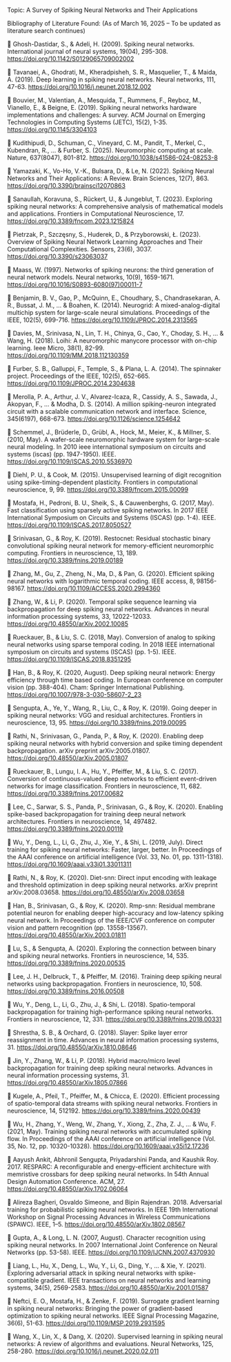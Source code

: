 Topic: A Survey of Spiking Neural Networks and Their Applications

Bibliography of Literature Found: (As of March 16, 2025 – To be updated as literature search continues)

🔵	Ghosh-Dastidar, S., & Adeli, H. (2009). Spiking neural networks. International journal of neural systems, 19(04), 295-308. https://doi.org/10.1142/S0129065709002002

🔵	Tavanaei, A., Ghodrati, M., Kheradpisheh, S. R., Masquelier, T., & Maida, A. (2019). Deep learning in spiking neural networks. Neural networks, 111, 47-63. https://doi.org/10.1016/j.neunet.2018.12.002

🔵	Bouvier, M., Valentian, A., Mesquida, T., Rummens, F., Reyboz, M., Vianello, E., & Beigne, E. (2019). Spiking neural networks hardware implementations and challenges: A survey. ACM Journal on Emerging Technologies in Computing Systems (JETC), 15(2), 1-35. https://doi.org/10.1145/3304103

🔵	Kudithipudi, D., Schuman, C., Vineyard, C. M., Pandit, T., Merkel, C., Kubendran, R., ... & Furber, S. (2025). Neuromorphic computing at scale. Nature, 637(8047), 801-812. https://doi.org/10.1038/s41586-024-08253-8

🔵	Yamazaki, K., Vo-Ho, V.-K., Bulsara, D., & Le, N. (2022). Spiking Neural Networks and Their Applications: A Review. Brain Sciences, 12(7), 863. https://doi.org/10.3390/brainsci12070863

🔵	Sanaullah, Koravuna, S., Rückert, U., & Jungeblut, T. (2023). Exploring spiking neural networks: A comprehensive analysis of mathematical models and applications. Frontiers in Computational Neuroscience, 17. https://doi.org/10.3389/fncom.2023.1215824

🔵	Pietrzak, P., Szczęsny, S., Huderek, D., & Przyborowski, Ł. (2023). Overview of Spiking Neural Network Learning Approaches and Their Computational Complexities. Sensors, 23(6), 3037. https://doi.org/10.3390/s23063037

🔵	Maass, W. (1997). Networks of spiking neurons: the third generation of neural network models. Neural networks, 10(9), 1659-1671. https://doi.org/10.1016/S0893-6080(97)00011-7

🔵	Benjamin, B. V., Gao, P., McQuinn, E., Choudhary, S., Chandrasekaran, A. R., Bussat, J. M., ... & Boahen, K. (2014). Neurogrid: A mixed-analog-digital multichip system for large-scale neural simulations. Proceedings of the IEEE, 102(5), 699-716. https://doi.org/10.1109/JPROC.2014.2313565

🔵	Davies, M., Srinivasa, N., Lin, T. H., Chinya, G., Cao, Y., Choday, S. H., ... & Wang, H. (2018). Loihi: A neuromorphic manycore processor with on-chip learning. Ieee Micro, 38(1), 82-99. https://doi.org/10.1109/MM.2018.112130359

🔵	Furber, S. B., Galluppi, F., Temple, S., & Plana, L. A. (2014). The spinnaker project. Proceedings of the IEEE, 102(5), 652-665. https://doi.org/10.1109/JPROC.2014.2304638

🔵	Merolla, P. A., Arthur, J. V., Alvarez-Icaza, R., Cassidy, A. S., Sawada, J., Akopyan, F., ... & Modha, D. S. (2014). A million spiking-neuron integrated circuit with a scalable communication network and interface. Science, 345(6197), 668-673. https://doi.org/10.1126/science.1254642

🔵	Schemmel, J., Brüderle, D., Grübl, A., Hock, M., Meier, K., & Millner, S. (2010, May). A wafer-scale neuromorphic hardware system for large-scale neural modeling. In 2010 ieee international symposium on circuits and systems (iscas) (pp. 1947-1950). IEEE. https://doi.org/10.1109/ISCAS.2010.5536970

🔵	Diehl, P. U., & Cook, M. (2015). Unsupervised learning of digit recognition using spike-timing-dependent plasticity. Frontiers in computational neuroscience, 9, 99. https://doi.org/10.3389/fncom.2015.00099

🔵	Mostafa, H., Pedroni, B. U., Sheik, S., & Cauwenberghs, G. (2017, May). Fast classification using sparsely active spiking networks. In 2017 IEEE International Symposium on Circuits and Systems (ISCAS) (pp. 1-4). IEEE. https://doi.org/10.1109/ISCAS.2017.8050527

🔵	Srinivasan, G., & Roy, K. (2019). Restocnet: Residual stochastic binary convolutional spiking neural network for memory-efficient neuromorphic computing. Frontiers in neuroscience, 13, 189. https://doi.org/10.3389/fnins.2019.00189

🔵	Zhang, M., Gu, Z., Zheng, N., Ma, D., & Pan, G. (2020). Efficient spiking neural networks with logarithmic temporal coding. IEEE access, 8, 98156-98167. https://doi.org/10.1109/ACCESS.2020.2994360

🔵	Zhang, W., & Li, P. (2020). Temporal spike sequence learning via backpropagation for deep spiking neural networks. Advances in neural information processing systems, 33, 12022-12033. https://doi.org/10.48550/arXiv.2002.10085

🔵	Rueckauer, B., & Liu, S. C. (2018, May). Conversion of analog to spiking neural networks using sparse temporal coding. In 2018 IEEE international symposium on circuits and systems (ISCAS) (pp. 1-5). IEEE. https://doi.org/10.1109/ISCAS.2018.8351295

🔵	Han, B., & Roy, K. (2020, August). Deep spiking neural network: Energy efficiency through time based coding. In European conference on computer vision (pp. 388-404). Cham: Springer International Publishing. https://doi.org/10.1007/978-3-030-58607-2_23

🔵	Sengupta, A., Ye, Y., Wang, R., Liu, C., & Roy, K. (2019). Going deeper in spiking neural networks: VGG and residual architectures. Frontiers in neuroscience, 13, 95. https://doi.org/10.3389/fnins.2019.00095

🔵	Rathi, N., Srinivasan, G., Panda, P., & Roy, K. (2020). Enabling deep spiking neural networks with hybrid conversion and spike timing dependent backpropagation. arXiv preprint arXiv:2005.01807. https://doi.org/10.48550/arXiv.2005.01807

🔵	Rueckauer, B., Lungu, I. A., Hu, Y., Pfeiffer, M., & Liu, S. C. (2017). Conversion of continuous-valued deep networks to efficient event-driven networks for image classification. Frontiers in neuroscience, 11, 682. https://doi.org/10.3389/fnins.2017.00682

🔵	Lee, C., Sarwar, S. S., Panda, P., Srinivasan, G., & Roy, K. (2020). Enabling spike-based backpropagation for training deep neural network architectures. Frontiers in neuroscience, 14, 497482. https://doi.org/10.3389/fnins.2020.00119

🔵	Wu, Y., Deng, L., Li, G., Zhu, J., Xie, Y., & Shi, L. (2019, July). Direct training for spiking neural networks: Faster, larger, better. In Proceedings of the AAAI conference on artificial intelligence (Vol. 33, No. 01, pp. 1311-1318). https://doi.org/10.1609/aaai.v33i01.33011311

🔵	Rathi, N., & Roy, K. (2020). Diet-snn: Direct input encoding with leakage and threshold optimization in deep spiking neural networks. arXiv preprint arXiv:2008.03658. https://doi.org/10.48550/arXiv.2008.03658

🔵	Han, B., Srinivasan, G., & Roy, K. (2020). Rmp-snn: Residual membrane potential neuron for enabling deeper high-accuracy and low-latency spiking neural network. In Proceedings of the IEEE/CVF conference on computer vision and pattern recognition (pp. 13558-13567). https://doi.org/10.48550/arXiv.2003.01811

🔵	Lu, S., & Sengupta, A. (2020). Exploring the connection between binary and spiking neural networks. Frontiers in neuroscience, 14, 535. https://doi.org/10.3389/fnins.2020.00535

🔵	Lee, J. H., Delbruck, T., & Pfeiffer, M. (2016). Training deep spiking neural networks using backpropagation. Frontiers in neuroscience, 10, 508. https://doi.org/10.3389/fnins.2016.00508

🔵	Wu, Y., Deng, L., Li, G., Zhu, J., & Shi, L. (2018). Spatio-temporal backpropagation for training high-performance spiking neural networks. Frontiers in neuroscience, 12, 331. https://doi.org/10.3389/fnins.2018.00331

🔵	Shrestha, S. B., & Orchard, G. (2018). Slayer: Spike layer error reassignment in time. Advances in neural information processing systems, 31. https://doi.org/10.48550/arXiv.1810.08646

🔵	Jin, Y., Zhang, W., & Li, P. (2018). Hybrid macro/micro level backpropagation for training deep spiking neural networks. Advances in neural information processing systems, 31. https://doi.org/10.48550/arXiv.1805.07866

🔵	Kugele, A., Pfeil, T., Pfeiffer, M., & Chicca, E. (2020). Efficient processing of spatio-temporal data streams with spiking neural networks. Frontiers in neuroscience, 14, 512192. https://doi.org/10.3389/fnins.2020.00439

🔵	Wu, H., Zhang, Y., Weng, W., Zhang, Y., Xiong, Z., Zha, Z. J., ... & Wu, F. (2021, May). Training spiking neural networks with accumulated spiking flow. In Proceedings of the AAAI conference on artificial intelligence (Vol. 35, No. 12, pp. 10320-10328). https://doi.org/10.1609/aaai.v35i12.17236

🔵	Aayush Ankit, Abhronil Sengupta, Priyadarshini Panda, and Kaushik Roy. 2017. RESPARC: A reconfigurable and energy-efficient architecture with memristive crossbars for deep spiking neural networks. In 54th Annual Design Automation Conference. ACM, 27. https://doi.org/10.48550/arXiv.1702.06064

🔵	Alireza Bagheri, Osvaldo Simeone, and Bipin Rajendran. 2018. Adversarial training for probabilistic spiking neural networks. In IEEE 19th International Workshop on Signal Processing Advances in Wireless Communications (SPAWC). IEEE, 1–5. https://doi.org/10.48550/arXiv.1802.08567

🔵	Gupta, A., & Long, L. N. (2007, August). Character recognition using spiking neural networks. In 2007 International Joint Conference on Neural Networks (pp. 53-58). IEEE. https://doi.org/10.1109/IJCNN.2007.4370930

🔵	Liang, L., Hu, X., Deng, L., Wu, Y., Li, G., Ding, Y., ... & Xie, Y. (2021). Exploring adversarial attack in spiking neural networks with spike-compatible gradient. IEEE transactions on neural networks and learning systems, 34(5), 2569-2583. https://doi.org/10.48550/arXiv.2001.01587

🔵	Neftci, E. O., Mostafa, H., & Zenke, F. (2019). Surrogate gradient learning in spiking neural networks: Bringing the power of gradient-based optimization to spiking neural networks. IEEE Signal Processing Magazine, 36(6), 51-63. https://doi.org/10.1109/MSP.2019.2931595

🔵	Wang, X., Lin, X., & Dang, X. (2020). Supervised learning in spiking neural networks: A review of algorithms and evaluations. Neural Networks, 125, 258-280. https://doi.org/10.1016/j.neunet.2020.02.011
